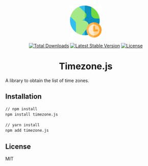 <p align="center">
<img src="timezone.png"  height="100">
</p>

<p align="center">
<a href="https://packagist.org/packages/dacoto/timezone.js"><img src="https://poser.pugx.org/dacoto/timezone.js/d/total.svg" alt="Total Downloads"></a>
<a href="https://packagist.org/packages/dacoto/timezone.js"><img src="https://poser.pugx.org/dacoto/timezone.js/v/stable.svg" alt="Latest Stable Version"></a>
<a href="https://packagist.org/packages/dacoto/timezone.js"><img src="https://poser.pugx.org/dacoto/timezone.js/license.svg" alt="License"></a>
</p>

<h1 align="center">Timezone.js</h1>

A library to obtain the list of time zones.

## Installation

``` cmd
// npm install
npm install timezone.js

// yarn install
npm add timezone.js
```

## License

MIT